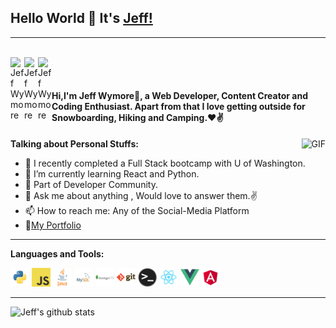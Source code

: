 ## Hello World 👋 It's [Jeff!](https://yardboy2401.github.io/portfolio-reactjs-wymore/)
- - - -

<br/>


<a href="https://www.linkedin.com/in/jeff-wymore-jw78/">
<img align="left" alt="Jeff Wymore" width="22px" src="https://cdn.jsdelivr.net/npm/simple-icons@v3/icons/linkedin.svg" />
</a>
<a href="https://www.instagram.com/jeffwymore/">
<img align="left" alt="Jeff Wymore" width="22px" src="https://cdn.jsdelivr.net/npm/simple-icons@v3/icons/instagram.svg" />
</a>
<a href="mailto:jeffwymore78@gmail.com?subject=Contact JW">
<img align="left" alt="Jeff Wymore" width="22px" src="https://cdn.jsdelivr.net/npm/simple-icons@v3/icons/gmail.svg" />
</a>
<br />

<br />

#### Hi,I'm Jeff Wymore🙌, a Web Developer, Content Creator and Coding Enthusiast. Apart from that I love getting outside for Snowboarding, Hiking and Camping.❤✌


<img align="right" alt="GIF" src="https://media.giphy.com/media/USV0ym3bVWQJJmNu3N/giphy.gif" />


**Talking about Personal Stuffs:**

- 🔭 I recently completed a Full Stack bootcamp with U of Washington.
- 🌱 I’m currently learning React and Python.
- 👯 Part of Developer Community.
- 💬 Ask me about anything , Would love to answer them.✌
- 📫 How to reach me: Any of the Social-Media Platform 
- 📝[My Portfolio](https://yardboy2401.github.io/portfolio-reactjs-wymore/)

- - - -

**Languages and Tools:**


<code><img height="30" src="https://raw.githubusercontent.com/github/explore/80688e429a7d4ef2fca1e82350fe8e3517d3494d/topics/python/python.png"></code>
<code><img height="30" src="https://raw.githubusercontent.com/github/explore/80688e429a7d4ef2fca1e82350fe8e3517d3494d/topics/javascript/javascript.png"></code>
<code><img height="30" src="https://raw.githubusercontent.com/github/explore/80688e429a7d4ef2fca1e82350fe8e3517d3494d/topics/java/java.png"></code>
<code><img height="30" src="https://raw.githubusercontent.com/github/explore/80688e429a7d4ef2fca1e82350fe8e3517d3494d/topics/mysql/mysql.png"></code>
<code><img height="30" src="https://raw.githubusercontent.com/github/explore/80688e429a7d4ef2fca1e82350fe8e3517d3494d/topics/mongodb/mongodb.png"></code>
<code><img height="30" src="https://raw.githubusercontent.com/github/explore/80688e429a7d4ef2fca1e82350fe8e3517d3494d/topics/git/git.png"></code>
<code><img height="30" src="https://raw.githubusercontent.com/github/explore/80688e429a7d4ef2fca1e82350fe8e3517d3494d/topics/terminal/terminal.png"></code>
<code><img height="30" src="https://raw.githubusercontent.com/github/explore/80688e429a7d4ef2fca1e82350fe8e3517d3494d/topics/react/react.png"></code>
<code><img height="30" src="https://raw.githubusercontent.com/github/explore/80688e429a7d4ef2fca1e82350fe8e3517d3494d/topics/vue/vue.png"></code>
<code><img height="30" src="https://raw.githubusercontent.com/github/explore/80688e429a7d4ef2fca1e82350fe8e3517d3494d/topics/angular/angular.png"></code>
- - - -
![Jeff's github stats](https://github-readme-stats.vercel.app/api?username=yardboy2401&show_icons=true&hide_border=true)
